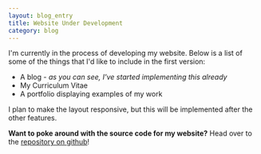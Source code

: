 ```yaml
---
layout: blog_entry
title: Website Under Development
category: blog
---
```

I'm currently in the process of developing my website. Below is a list of some of the things that I'd like to include in the first version:

* A blog - *as you can see, I've started implementing this already*
* My Curriculum Vitae
* A portfolio displaying examples of my work

I plan to make the layout responsive, but this will be implemented after the other features.

**Want to poke around with the source code for my website?** Head over to the <a href="https://github.com/jatkin/jatkin.github.com" target="_blank">repository on github</a>!